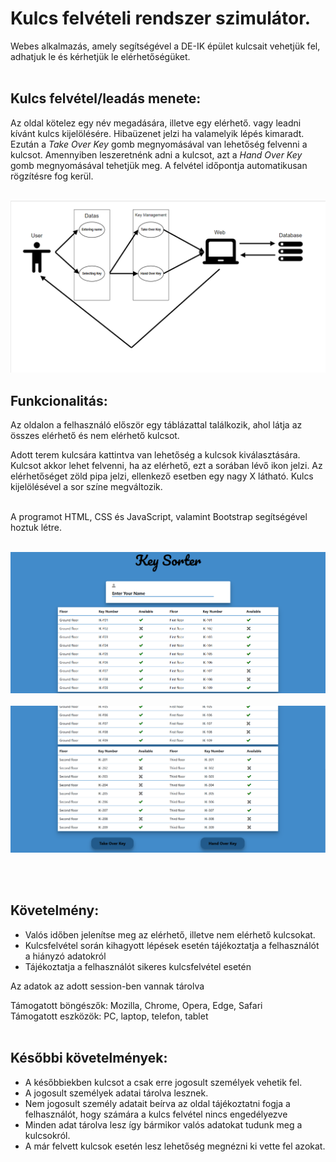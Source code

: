 # Kulcs felvételi rendszer szimulátor.

Webes alkalmazás, amely segítségével a DE-IK épület kulcsait vehetjük fel, adhatjuk le és kérhetjük le elérhetőségüket.
<br/><br/>

## Kulcs felvétel/leadás menete:  
Az oldal kötelez egy név megadására, illetve egy elérhető. vagy leadni kívánt kulcs kijelölésére. Hibaüzenet jelzi ha valamelyik lépés kimaradt. Ezután a *Take Over Key* gomb megnyomásával van lehetőség felvenni a kulcsot. Amennyiben leszeretnénk adni a kulcsot, azt a *Hand Over Key* gomb megnyomásával tehetjük meg. A felvétel időpontja automatikusan rögzítésre fog kerül.
<br/><br/>

![alt text](Pictures/uml.png)

## Funkcionalitás:  
Az oldalon a felhasználó először egy táblázattal találkozik, ahol látja az összes elérhető és nem elérhető kulcsot.

Adott terem kulcsára kattintva van lehetőség a kulcsok kiválasztására. Kulcsot akkor lehet felvenni, ha az elérhető, ezt a sorában lévő ikon jelzi. Az elérhetőséget zöld pipa jelzi, ellenkező esetben egy nagy X látható. Kulcs kijelölésével a sor színe megváltozik. 
<br/><br/>

A programot HTML, CSS és JavaScript, valamint Bootstrap segítségével hoztuk létre. <br><br>

![alt text](Pictures/frontend1.png)
<br/><br/>
![alt text](Pictures/frontend2.png)

<br/><br/>
## Követelmény: 
- Valós időben jelenítse meg az elérhető, illetve nem elérhető kulcsokat.
- Kulcsfelvétel során kihagyott lépések esetén tájékoztatja a felhasználót a hiányzó adatokról
- Tájékoztatja a felhasználót sikeres kulcsfelvétel esetén

Az adatok az adott session-ben vannak tárolva <br/>

Támogatott böngészők: Mozilla, Chrome, Opera, Edge, Safari<br/>
Támogatott eszközök: PC, laptop, telefon, tablet
<br/><br/>
## Későbbi követelmények:
- A későbbiekben kulcsot a csak erre jogosult személyek vehetik fel. 
- A jogosult személyek adatai tárolva lesznek.
- Nem jogosult személy adatait beírva az oldal tájékoztatni fogja a felhasználót, hogy számára a kulcs felvétel nincs engedélyezve
- Minden adat tárolva lesz így bármikor valós adatokat tudunk meg a kulcsokról.
- A már felvett kulcsok esetén lesz lehetőség megnézni ki vette fel azokat.


